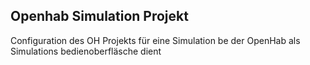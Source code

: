 ## Openhab Simulation Projekt

Configuration des OH Projekts für eine Simulation be der OpenHab als Simulations bedienoberfläsche dient

